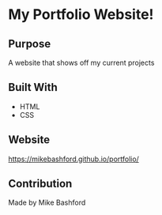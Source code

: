 # My Portfolio Website!

## Purpose
A website that shows off my current projects

## Built With
* HTML
* CSS
## Website
https://mikebashford.github.io/portfolio/

## Contribution
Made by Mike Bashford
